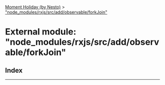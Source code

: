 [Moment Holiday (by Nesto)](../README.md) > ["node_modules/rxjs/src/add/observable/forkJoin"](../modules/_node_modules_rxjs_src_add_observable_forkjoin_.md)

# External module: "node_modules/rxjs/src/add/observable/forkJoin"

## Index

---

